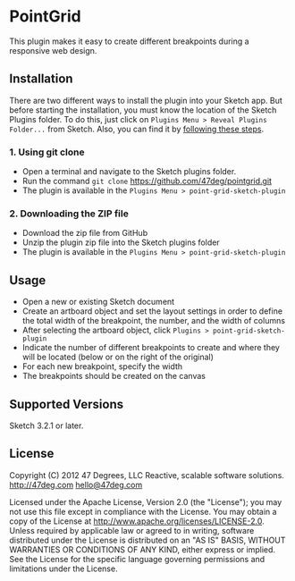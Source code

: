# PointGrid

This plugin makes it easy to create different breakpoints during a responsive web design.

## Installation

There are two different ways to install the plugin into your Sketch app. But before starting the installation, you must know the location of the Sketch Plugins folder. To do this, just click on `Plugins Menu > Reveal Plugins Folder...` from Sketch. Also, you can find it by [following these steps](http://bohemiancoding.com/sketch/support/developer/01-introduction/01.html).

### 1. Using git clone

* Open a terminal and navigate to the Sketch plugins folder.
* Run the command `git clone` https://github.com/47deg/pointgrid.git
* The plugin is available in the `Plugins Menu > point-grid-sketch-plugin`

### 2. Downloading the ZIP file

* Download the zip file from GitHub
* Unzip the plugin zip file into the Sketch plugins folder
* The plugin is available in the `Plugins Menu > point-grid-sketch-plugin` 

## Usage

* Open a new or existing Sketch document
* Create an artboard object and set the layout settings in order to define the total width of the breakpoint, the number, and the width of columns
* After selecting the artboard object, click `Plugins > point-grid-sketch-plugin`
* Indicate the number of different breakpoints to create and where they will be located (below or on the right of the original)
* For each new breakpoint, specify the width
* The breakpoints should be created on the canvas

## Supported Versions

Sketch 3.2.1 or later.

## License

Copyright (C) 2012 47 Degrees, LLC Reactive, scalable software solutions. http://47deg.com hello@47deg.com

Licensed under the Apache License, Version 2.0 (the "License"); you may not use this file except in compliance with the License. You may obtain a copy of the License at http://www.apache.org/licenses/LICENSE-2.0. Unless required by applicable law or agreed to in writing, software distributed under the License is distributed on an "AS IS" BASIS, WITHOUT WARRANTIES OR CONDITIONS OF ANY KIND, either express or implied. See the License for the specific language governing permissions and limitations under the License.


